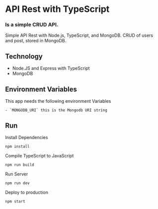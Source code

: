 # API Rest with TypeScript
### Is a simple CRUD API.
Simple API Rest with Node.js, TypeScript, and MongoDB.
CRUD of users and post, stored in MongoDB.

## Technology 

- Node.JS and Express with TypeScript
- MongoDB


## Environment Variables
This app needs the following environment Variables

    - `MONGODB_URI` this is the Mongodb URI string

## Run

Install Dependencies
```shell
npm install
```
Compile TypeScript to JavaScript
```shell
npm run build
```
Run Server
```shell
npm run dev
```
Deploy to production
```shell
npm start
```
